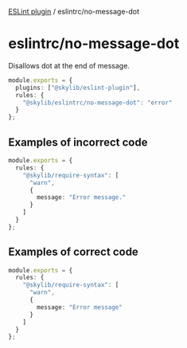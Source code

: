 [ESLint plugin](index.md) / eslintrc/no-message-dot

# eslintrc/no-message-dot

Disallows dot at the end of message.

```ts
module.exports = {
  plugins: ["@skylib/eslint-plugin"],
  rules: {
    "@skylib/eslintrc/no-message-dot": "error"
  }
};
```

## Examples of incorrect code

```ts
module.exports = {
  rules: {
    "@skylib/require-syntax": [
      "warn",
      {
        message: "Error message."
      }
    ]
  }
};
```

## Examples of correct code

```ts
module.exports = {
  rules: {
    "@skylib/require-syntax": [
      "warn",
      {
        message: "Error message"
      }
    ]
  }
};
```